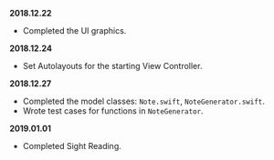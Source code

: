 **2018.12.22**
- Completed the UI graphics.

**2018.12.24**
- Set Autolayouts for the starting View Controller.

**2018.12.27**
- Completed the model classes: `Note.swift`, `NoteGenerator.swift`.
- Wrote test cases for functions in `NoteGenerator`.

**2019.01.01**
- Completed Sight Reading.
